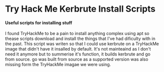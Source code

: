 # Try Hack Me Kerbrute Install Scripts
#### Useful scripts for installing stuff
I found TryHackMe to be a pain to install anything complex using apt so thease scripts download and install the things that I've had dificulty with in the past. This script was writen so that I could use kerbrute on a TryHackMe image that didn't have it insalled by default. It's not mainteaind as I don't need it anymore but to summerise it's function, it builds kerbrute and go from source. go was built from source as a supported version was also missing form the TryHackMe imagae we were using.
